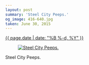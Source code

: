```yaml
---
layout: post
summary: 'Steel City Peeps.'
og_image: 416-640.jpg
taken: June 30, 2015
---
```


<div class="post">
 <time>
  <a href="/416">
   {{ page.date | date: "%B %-d, %Y" }}
  </a>
 </time>
 <a href="/416">
  <figure data-taken="6/30/2015">
   <img alt="Steel City Peeps." sizes="(min-width: 700px) 50vw, calc(100vw - 2rem)" src="{{ site.assets_url }}/416-320.jpg" srcset="{{ site.assets_url }}/416-640.jpg 640w, {{ site.assets_url }}/416-480.jpg 480w, {{ site.assets_url }}/416-320.jpg 320w, {{ site.assets_url }}/416-160.jpg 160w"/>
  </figure>
 </a>
 <span>
  Steel City Peeps.
 </span>
</div>
